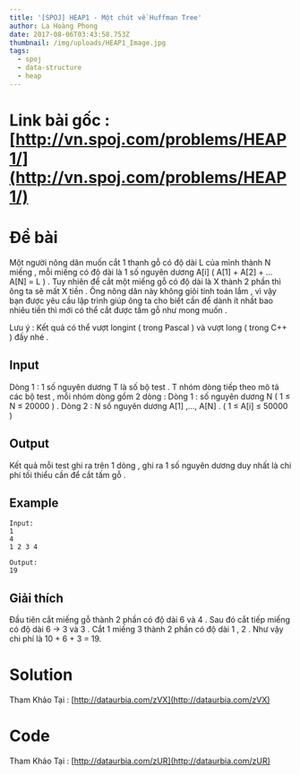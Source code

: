 ```yaml
---
title: '[SPOJ] HEAP1 - Một chút về Huffman Tree'
author: La Hoàng Phong
date: 2017-08-06T03:43:58.753Z
thumbnail: /img/uploads/HEAP1_Image.jpg
tags:
  - spoj
  - data-structure
  - heap
---
```

# Link bài gốc : [http://vn.spoj.com/problems/HEAP1/](http://vn.spoj.com/problems/HEAP1/)
# Đề bài
Một người nông dân muốn cắt 1 thanh gỗ có độ dài L của mình thành N miếng , mỗi miếng có độ dài là 1 số nguyên dương A[i] ( A[1] + A[2] + … A[N] = L ) . Tuy nhiên để cắt một miếng gỗ có độ dài là X thành 2 phần thì ông ta sẽ mất X tiền . Ông nông dân này không giỏi tính toán lắm , vì vậy bạn được yêu cầu lập trình giúp ông ta cho biết cần để dành ít nhất bao nhiêu tiền thì mới có thể cắt được tấm gỗ như mong muốn . 

Lưu ý : Kết quả có thể vượt longint ( trong Pascal ) và vượt long ( trong C++ ) đấy nhé .

## Input
Dòng 1 : 1 số nguyên dương T là số bộ test . 
T nhóm dòng tiếp theo mô tả các bộ test , mỗi nhóm dòng gồm 2 dòng :
Dòng 1 : số nguyên dương N ( 1 ≤ N ≤ 20000 ) .
Dòng 2 : N số nguyên dương A[1] ,…, A[N] . ( 1 ≤ A[i] ≤ 50000 )
## Output
Kết quả mỗi test ghi ra trên 1 dòng , ghi ra 1 số nguyên dương duy nhất là chi phí tối thiểu cần để cắt tấm gỗ .

## Example
```
Input:
1
4
1 2 3 4

Output:
19
```
## Giải thích 
Đầu tiên cắt miếng gỗ thành 2 phần có độ dài 6 và 4 . Sau đó cắt tiếp miếng có độ dài 6 -> 3 và 3 . Cắt 1 miếng 3 thành 2 phần có độ dài 1 , 2 . Như vậy chi phí là 10 + 6 + 3 = 19.

# Solution
Tham Khảo Tại : [http://dataurbia.com/zVX](http://dataurbia.com/zVX)
# Code
Tham Khảo Tại : [http://dataurbia.com/zUR](http://dataurbia.com/zUR)



